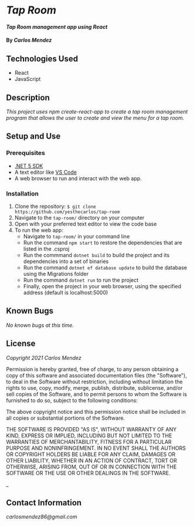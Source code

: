 # _Tap Room_

#### _Tap Room management app using React_

#### By _**Carlos Mendez**_

## Technologies Used

* React
* JavaScript


## Description

_This project uses npm create-react-app to create a tap room management program that allows the user to create and view the menu for a tap room._


## Setup and Use

### Prerequisites
* [.NET 5 SDK](https://dotnet.microsoft.com/download/dotnet/5.0)
* A text editor like [VS Code](https://code.visualstudio.com/)
* A web browser to run and interact with the web app.

### Installation
1. Clone the repository: `$ git clone https://github.com/yesthecarlos/tap-room`
2. Navigate to the `tap-room/` directory on your computer
3. Open with your preferred text editor to view the code base
4. To run the web app:
    * Navigate to `tap-room/` in your command line
    * Run the command `npm start` to restore the dependencies that are listed in the .csproj
    * Run the commmand `dotnet build` to build the project and its dependencies into a set of binaries
    * Run the command `dotnet ef database update` to build the database using the Migrations folder
    * Run the command `dotnet run` to run the project
    * Finally, open the project in your web browser, using the specified address (default is localhost:5000)


## Known Bugs

_No known bugs at this time._


## License

_Copyright 2021 Carlos Mendez_

Permission is hereby granted, free of charge, to any person obtaining a copy of this software and associated documentation files (the "Software"), to deal in the Software without restriction, including without limitation the rights to use, copy, modify, merge, publish, distribute, sublicense, and/or sell copies of the Software, and to permit persons to whom the Software is furnished to do so, subject to the following conditions:

The above copyright notice and this permission notice shall be included in all copies or substantial portions of the Software.

THE SOFTWARE IS PROVIDED "AS IS", WITHOUT WARRANTY OF ANY KIND, EXPRESS OR IMPLIED, INCLUDING BUT NOT LIMITED TO THE WARRANTIES OF MERCHANTABILITY, FITNESS FOR A PARTICULAR PURPOSE AND NONINFRINGEMENT. IN NO EVENT SHALL THE AUTHORS OR COPYRIGHT HOLDERS BE LIABLE FOR ANY CLAIM, DAMAGES OR OTHER LIABILITY, WHETHER IN AN ACTION OF CONTRACT, TORT OR OTHERWISE, ARISING FROM, OUT OF OR IN CONNECTION WITH THE SOFTWARE OR THE USE OR OTHER DEALINGS IN THE SOFTWARE.

_

## Contact Information

_carlosmendez86@gmail.com_
